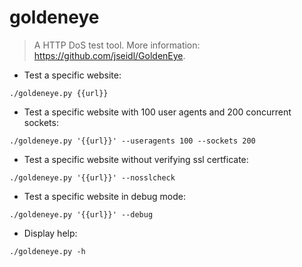 # goldeneye

> A HTTP DoS test tool.
> More information: <https://github.com/jseidl/GoldenEye>.

- Test a specific website:

`./goldeneye.py {{url}}`

- Test a specific website with 100 user agents and 200 concurrent sockets:

`./goldeneye.py '{{url}}' --useragents 100 --sockets 200`

- Test a specific website without verifying ssl certficate:

`./goldeneye.py '{{url}}' --nosslcheck`

- Test a specific website in debug mode:

`./goldeneye.py '{{url}}' --debug`

- Display help:

`./goldeneye.py -h`

